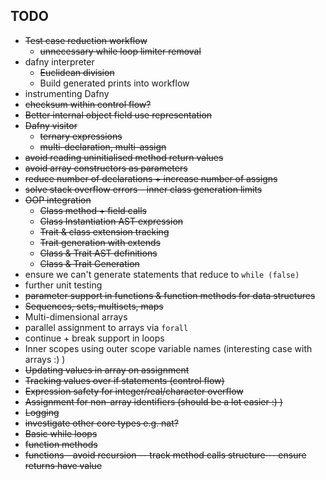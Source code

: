 ## TODO
    
- ~~Test case reduction workflow~~
  - ~~unnecessary while loop limiter removal~~
- dafny interpreter
  - ~~Euclidean division~~
  - Build generated prints into workflow
- instrumenting Dafny
- ~~checksum within control flow?~~
- ~~Better internal object field use representation~~
- ~~Dafny visitor~~
  - ~~ternary expressions~~
  - ~~multi-declaration, multi-assign~~
- ~~avoid reading uninitialised method return values~~
- ~~avoid array constructors as parameters~~
- ~~reduce number of declarations + increase number of assigns~~
- ~~solve stack overflow errors - inner class generation limits~~
- ~~OOP integration~~
    - ~~Class method + field calls~~
    - ~~Class Instantiation AST expression~~
    - ~~Trait & class extension tracking~~
    - ~~Trait generation with extends~~
    - ~~Class & Trait AST definitions~~
    - ~~Class & Trait Generation~~
- ensure we can't generate statements that reduce to `while (false)`
- further unit testing
- ~~parameter support in functions & function methods for data structures~~
- ~~Sequences, sets, multisets, maps~~
- Multi-dimensional arrays
- parallel assignment to arrays via ```forall```
- continue + break support in loops
- Inner scopes using outer scope variable names (interesting case with arrays :) )
- ~~Updating values in array on assignment~~
- ~~Tracking values over if statements (control flow)~~
- ~~Expression safety for integer/real/character overflow~~
- ~~Assignment for non-array identifiers (should be a lot easier :) )~~
- ~~Logging~~
- ~~investigate other core types e.g. nat?~~
- ~~Basic while loops~~
- ~~function methods~~
- ~~functions - avoid recursion -- track method calls structure -- ensure returns have value~~
